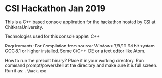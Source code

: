 # CSI Hackathon Jan 2019
This is a C++ based console application for the hackathon hosted by CSI at ChitkaraUniversity.

Technologies used for this console applet:
C++ 

Requirements:
For Compilation from source:
Windows 7/8/10 64 bit system.
GCC 8.1 or higher installed.
Some C/C++ IDE or a text editor like Atom.

How to run the prebuilt binary?
Place it in your working directory.
Run command prompt/powershell at the directory and make sure it is full screen.
Run it as:
 ```.\hack.exe```
 
 
